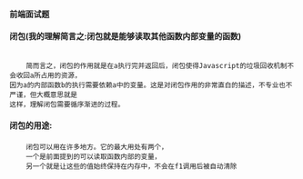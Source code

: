 #### 前端面试题

#### 闭包\(我的理解简言之:闭包就是能够读取其他函数内部变量的函数\)

```

    简而言之，闭包的作用就是在a执行完并返回后，闭包使得Javascript的垃圾回收机制不会收回a所占用的资源，
因为a的内部函数b的执行需要依赖a中的变量。这是对闭包作用的非常直白的描述，不专业也不严谨，但大概意思就是
这样，理解闭包需要循序渐进的过程。
```

#### 闭包的用途:

```
    闭包可以用在许多地方。它的最大用处有两个，
    一个是前面提到的可以读取函数内部的变量，
    另一个就是让这些的值始终保持在内存中，不会在f1调用后被自动清除
```

